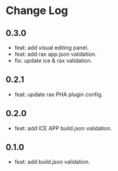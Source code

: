 # Change Log

## 0.3.0

- feat: add visual editing panel.
- feat: add rax app.json validation.
- fix: update ice & rax validation.

## 0.2.1

- feat: update rax PHA plugin config.

## 0.2.0

- feat: add ICE APP build.json validation.

## 0.1.0

- feat: add build.json validation.
